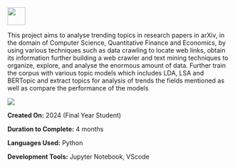 <img src="https://media2.giphy.com/media/IQebREsGFRXmo/200w.gif?cid=6c09b952kwljccpsswdbwp93mw4aoogrkftk9upbbs0k22w7&ep=v1_gifs_search&rid=200w.gif&ct=s" width="40" height="40" />


This project aims to analyse trending topics in research papers in arXiv, in the domain of Computer Science, Quantitative Finance and Economics, by using various techniques such as data crawling to locate web links, obtain its information further building a web crawler and text mining techniques to organize, explore, and analyse the enormous amount of data. Further train the corpus with various topic models which includes LDA, LSA and BERTopic and extract topics for analysis of trends the fields mentioned as well as compare the performance of the models


<img src="https://64.media.tumblr.com/2ff10e1546e3de27f24fd7969b427ffc/tumblr_mtih08mmXW1rnvc1co1_500.gif"/>


**Created On:** 2024 (Final Year Student)

**Duration to Complete:** 4 months

**Languages Used:** Python

**Development Tools:** Jupyter Notebook, VScode


